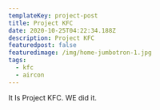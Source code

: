 ```yaml
---
templateKey: project-post
title: Project KFC
date: 2020-10-25T04:22:34.188Z
description: Project KFC
featuredpost: false
featuredimage: /img/home-jumbotron-1.jpg
tags:
  - kfc
  - aircon
---
```

It Is Project KFC. WE did it.